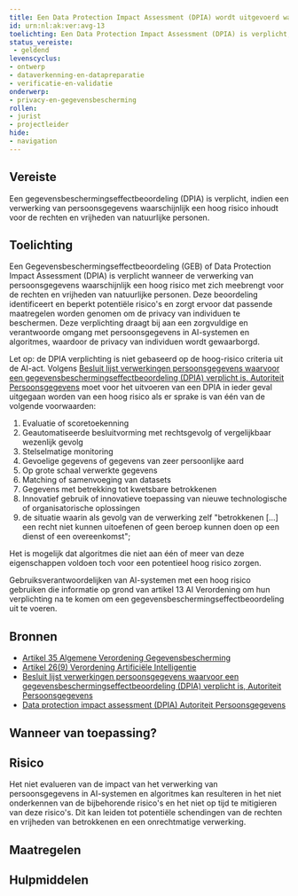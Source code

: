 ```yaml
---
title: Een Data Protection Impact Assessment (DPIA) wordt uitgevoerd wanneer de verwerking van persoonsgegevens waarschijnlijk een hoog risico met zich meebrengt voor de rechten en vrijheden van natuurlijke personen
id: urn:nl:ak:ver:avg-13
toelichting: Een Data Protection Impact Assessment (DPIA) is verplicht, indien een verwerking van persoonsgegevens waarschijnlijk een hoog risico inhoudt voor de rechten en vrijheden van natuurlijke personen. Deze beoordeling identificeert en beperkt potentiële risico's en zorgt ervoor dat passende maatregelen worden genomen om de privacy van individuen te beschermen. Deze verplichting draagt bij aan een zorgvuldige en verantwoorde omgang met persoonsgegevens in AI-systemen en algoritmes, waardoor de privacy van individuen wordt gewaarborgd.
status_vereiste: 
 - geldend
levenscyclus: 
- ontwerp
- dataverkenning-en-datapreparatie
- verificatie-en-validatie
onderwerp: 
- privacy-en-gegevensbescherming
rollen:
- jurist
- projectleider
hide:
- navigation
---
```


<!-- tags -->

## Vereiste

Een gegevensbeschermingseffectbeoordeling (DPIA) is verplicht, indien een verwerking van persoonsgegevens waarschijnlijk een hoog risico inhoudt voor de rechten en vrijheden van natuurlijke personen.

## Toelichting 

Een Gegevensbeschermingseffectbeoordeling (GEB) of Data Protection Impact Assessment (DPIA) is verplicht wanneer de verwerking van persoonsgegevens waarschijnlijk een hoog risico met zich meebrengt voor de rechten en vrijheden van natuurlijke personen. 
Deze beoordeling identificeert en beperkt potentiële risico's en zorgt ervoor dat passende maatregelen worden genomen om de privacy van individuen te beschermen. 
Deze verplichting draagt bij aan een zorgvuldige en verantwoorde omgang met persoonsgegevens in AI-systemen en algoritmes, waardoor de privacy van individuen wordt gewaarborgd.

Let op: de DPIA verplichting is niet gebaseerd op de hoog-risico criteria uit de AI-act. Volgens [Besluit lijst verwerkingen persoonsgegevens waarvoor een gegevensbeschermingseffectbeoordeling (DPIA) verplicht is, Autoriteit Persoonsgegevens](https://wetten.overheid.nl/BWBR0042812/2019-11-27) moet voor het uitvoeren van een DPIA in ieder geval uitgegaan worden van een hoog risico als er sprake is van één van de volgende voorwaarden:

 1. Evaluatie of scoretoekenning
 2. Geautomatiseerde besluitvorming met rechtsgevolg of vergelijkbaar wezenlijk gevolg
 3. Stelselmatige monitoring
 4. Gevoelige gegevens of gegevens van zeer persoonlijke aard
 5. Op grote schaal verwerkte gegevens
 6. Matching of samenvoeging van datasets
 7. Gegevens met betrekking tot kwetsbare betrokkenen
 8. Innovatief gebruik of innovatieve toepassing van nieuwe technologische of organisatorische oplossingen
 9. de situatie waarin als gevolg van de verwerking zelf "betrokkenen [...] een recht niet kunnen uitoefenen of geen beroep kunnen doen op een dienst of een overeenkomst";

Het is mogelijk dat algoritmes die niet aan één of meer van deze eigenschappen voldoen toch voor een potentieel hoog risico zorgen. 

Gebruiksverantwoordelijken van AI-systemen met een hoog risico gebruiken die informatie op grond van artikel 13 AI Verordening om hun verplichting na te komen om een gegevensbeschermingseffectbeoordeling uit te voeren. 

## Bronnen 
- [Artikel 35 Algemene Verordening Gegevensbescherming](https://eur-lex.europa.eu/legal-content/NL/TXT/HTML/?uri=CELEX:32016R0679)
- [Artikel 26(9) Verordening Artificiële Intelligentie](https://www.europarl.europa.eu/doceo/document/TA-9-2024-0138-FNL-COR01_NL.pdf) 
- [Besluit lijst verwerkingen persoonsgegevens waarvoor een gegevensbeschermingseffectbeoordeling (DPIA) verplicht is, Autoriteit Persoonsgegevens](https://wetten.overheid.nl/BWBR0042812/2019-11-27)
- [Data protection impact assessment (DPIA) Autoriteit Persoonsgegevens](https://www.autoriteitpersoonsgegevens.nl/themas/basis-avg/praktisch-avg/data-protection-impact-assessment-dpia#:~:text=Een%20DPIA%20is%20een%20instrument,Algemene%20verordening%20gegevensbescherming%20(AVG)%3B)

## Wanneer van toepassing? 
<!-- tags-ai-act --> 

## Risico 

Het niet evalueren van de impact van het verwerking van persoonsgegevens in AI-systemen en algoritmes kan resulteren in het niet onderkennen van de bijbehorende risico's  en het niet op tijd te mitigieren van deze risico's.
Dit kan leiden tot potentiële schendingen van de rechten en vrijheden van betrokkenen en een onrechtmatige verwerking.

## Maatregelen 

<!-- list_maatregelen vereiste/avg-13-dpia-verplicht no-search no-onderwerp no-rol no-levenscyclus -->

## Hulpmiddelen 

<!-- list_hulpmiddelen vereiste/avg-13-dpia-verplicht no-search no-onderwerp no-rol no-levenscyclus no-id -->
